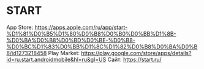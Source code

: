 # START

App Store: https://apps.apple.com/ru/app/start-%D1%81%D0%B5%D1%80%D0%B8%D0%B0%D0%BB%D1%8B-%D0%BA%D0%B8%D0%BD%D0%BE-%D0%B8-%D0%BC%D1%83%D0%BB%D1%8C%D1%82%D0%B8%D0%BA%D0%B8/id1273218458
Play Market: https://play.google.com/store/apps/details?id=ru.start.androidmobile&hl=ru&gl=US
Сайт: https://start.ru/